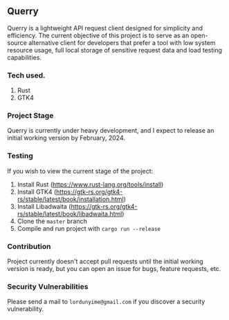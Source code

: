 ## Querry

Querry is a lightweight API request client designed for simplicity and efficiency. The current objective of this project is to serve as an open-source alternative client for developers that prefer a tool with low system resource usage, full local storage of sensitive request data and load testing capabilities.

### Tech used.
1. Rust
2. GTK4


### Project Stage
Querry is currently under heavy development, and I expect to release an initial working version by February, 2024.

### Testing
If you wish to view the current stage of the project:
1. Install Rust (https://www.rust-lang.org/tools/install)
2. Install GTK4 (https://gtk-rs.org/gtk4-rs/stable/latest/book/installation.html)
3. Install Libadwaita (https://gtk-rs.org/gtk4-rs/stable/latest/book/libadwaita.html)
4. Clone the `master` branch
5. Compile and run project with `cargo run --release`


### Contribution
Project currently doesn't accept pull requests until the initial working version is ready, but you can open an issue for bugs, feature requests, etc.


### Security Vulnerabilities
Please send a mail to `lordunyime@gmail.com` if you discover a security vulnerability.